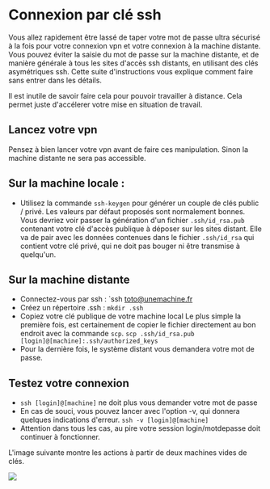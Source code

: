 # Connexion par clé ssh
Vous allez rapidement être lassé de taper votre mot de passe ultra sécurisé à la fois pour votre connexion vpn et votre connexion à la machine distante. Vous pouvez éviter la saisie du mot de passe sur la machine distante, et de manière générale à tous les sites d'accès ssh distants, en utilisant des clés asymétriques ssh. Cette suite d'instructions vous explique comment faire sans entrer dans les détails.

Il est inutile de savoir faire cela pour pouvoir travailler à distance. Cela permet juste d'accélerer votre mise en situation de travail.

## Lancez votre vpn
Pensez à bien lancer votre vpn avant de faire ces manipulation. Sinon la machine distante ne sera pas accessible.

## Sur la machine locale :
- Utilisez la commande `ssh-keygen` pour générer un couple de clés public / privé.
Les valeurs par défaut proposés sont normalement bonnes. Vous devriez voir passer la génération d'un fichier `.ssh/id_rsa.pub` contenant votre clé d'accès publique à déposer sur les sites distant. Elle va de pair avec les données contenues dans le fichier `.ssh/id_rsa` qui contient votre clé privé, qui ne doit pas bouger ni être transmise à quelqu'un.

## Sur la machine distante
- Connectez-vous par ssh : `ssh toto@unemachine.fr
- Créez un répertoire .ssh : `mkdir .ssh`
- Copiez votre clé publique de votre machine local
  Le plus simple la première fois, est certainement de copier le fichier directement au bon endroit avec la commande `scp`.
  `scp .ssh/id_rsa.pub [login]@[machine]:.ssh/authorized_keys`
- Pour la dernière fois, le système distant vous demandera votre mot de passe.

## Testez votre connexion
- `ssh [login]@[machine]` ne doit plus vous demander votre mot de passe
- En cas de souci, vous pouvez lancer avec l'option -v, qui donnera quelques indications d'erreur.
`ssh -v [login]@[machine]`
- Attention dans tous les cas, au pire votre session login/motdepasse doit continuer à fonctionner.

L'image suivante montre les actions à partir de deux machines vides de clés.

![](https://i.imgur.com/ElWIp5f.png)
